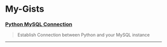 # My-Gists

###  [Python MySQL Connection](https://gist.github.com/prathmeshbankar03/16e510eabe8510e2c46ac8ca934e2fae)
  > Establish Connection between Python and your MySQL instance
-----
